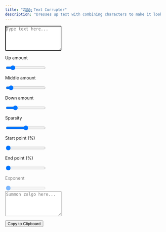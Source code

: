 ```yaml
---
title: "Z̥̖̩᷃᷁ͅa͇̭͡l̮᷂̕g̢̻̎͐o̴̢͖̬ Text Corrupter"
description: "Dresses up text with combining characters to make it look <span class='accent'>corrupted</span>.<br>The term <span class='accent'>zalgo</span> is coined from <a href='http://stackoverflow.com/questions/1732348/regex-match-open-tags-except-xhtml-self-contained-tags/1732454#1732454'>this StackOverflow post</a>."
---
```


<link rel='stylesheet' href='/assets/css/zalgo.css'>

<form>
	<textarea id='input' rows='5' autofocus placeholder='Type text here...' oninput='update()'></textarea>
	<div id='sliders'>
		<div>
			<p>Up amount</p>
			<input id='fuck up' type='range' name='fuck up' value='4' min='0' max='30' oninput='update()'>
		</div>
		<div>
			<p>Middle amount</p>
			<input id='fuck mid' type='range' name='fuck mid' value='2' min='0' max='24' oninput='update()'>
		</div>
		<div>
			<p>Down amount</p>
			<input id='fuck down' type='range' name='fuck down' value='6' min='0' max='30' oninput='update()'>
		</div>
		<div>
			<p>Sparsity</p>
			<input id='fuckiness' type='range' name='fuckiness' value='0.5' min='0' max='1' step='0.01' oninput='update()'>
		</div>
		<div>
			<p>Start point (%)</p>
			<input id='start fuck' type='range' name='start fuck' value='0' min='0' max='1' step='0.01' oninput='update()'>
		</div>
		<div>
			<p>End point (%)</p>
			<input id='end fuck' type='range' name='end fuck' value='0' min='0' max='1' step='0.01' oninput='update()'>
		</div>
		<div style='opacity: 0.5'>
			<p>Exponent</p>
			<input id='power fuck' type='range' name='power fuck' value='1' min='1' max='10' step='0.01' oninput='update()'>
		</div>
	</div>
	<textarea id='output' rows='5' readonly placeholder='Summon zalgo here...'></textarea>
</form>

<div style="width: 100%" class="center">
	<button style='margin-bottom: 0' class="btn" type='button' onclick='copy()'>Copy to Clipboard</button>
</div>

<script>
var input = document.getElementById('input')
var output = document.getElementById('output')
var fuckUp = document.getElementById('fuck up')
var fuckMid = document.getElementById('fuck mid')
var fuckDown = document.getElementById('fuck down')
var fuckiness = document.getElementById('fuckiness')
var startFuck = document.getElementById('start fuck')
var endFuck = document.getElementById('end fuck')
var powerFuck = document.getElementById('power fuck')
var tooltip = document.getElementById('tooltip')

var topChar = [768, 769, 770, 771, 772, 773, 774, 775, 776,
777, 778, 779, 780, 781, 782, 783, 784, 785, 786, 787, 788,
794, 829, 830, 831, 832, 833, 834, 835, 836, 838, 842, 843,
844, 848, 849, 850, 855, 859, 867, 868, 869, 870, 871, 872,
873, 874, 875, 876, 877, 878, 879, 7616, 7617, 7619, 7620,
7621, 7622, 7623, 7624, 7625, 7678]
var middleChar = [789, 795, 801, 802, 807, 808, 820, 821,
822, 823, 824, 856, 860, 861, 862, 863, 864, 865, 866,
65056, 65057, 65058, 65059, 1161]
var bottomChar = [790, 791, 792, 793, 796, 797, 798, 799,
800, 803, 804, 805, 806, 809, 810, 811, 812, 813, 814, 815,
816, 817, 818, 819, 825, 826, 827, 828, 837, 839, 840, 841,
845, 846, 851, 852, 853, 854, 857, 858, 7618, 7626, 7679]
// 847 is invisible, 8432 is too prominent (mid)

function random (min, max) {
	return Math.floor(Math.random() * (max - min + 1)) + min
}
function randomArray (array) {
	return array[Math.floor((Math.random()*array.length))]
}

function copy () {
	output.select()
	output.setSelectionRange(0, 99999)
	document.execCommand('copy')
	window.getSelection().removeAllRanges();
}

function modifier(val, pos) {
	var inLen = input.value.length
	if (pos < inLen * startFuck.value) {
		val = 0
	} else if (pos < inLen * endFuck.value) {
		var len = inLen * endFuck.value - inLen * startFuck.value
		pos -= inLen * startFuck.value
		val *= Math.pow(pos / len, powerFuck.value)
	}
	val -= random(0, fuckiness.value * val)
	if (Math.random() > val) {
		val = 0
	}
	return val
}

function update() {
	if (endFuck.value == 0) { powerFuck.parentElement.style.opacity = '0.5' }
	else { powerFuck.parentElement.style.opacity = '1' }

	var edit = '';
	for (var i = 0; i < input.value.length; ++i) {
		edit += input.value[i]
		var val = modifier(fuckUp.value, i)
		for (var j = 0; j < val; ++j) {
			edit += String.fromCharCode(randomArray(topChar))
		}
		var used = [] // To prevent duplicates
		val = modifier(fuckMid.value, i)
		for (var j = 0; j < val; ++j) {
			var nextChar = randomArray(middleChar)
			while (used.indexOf(nextChar) != -1) {
				nextChar = randomArray(middleChar)
			}
			used.push(nextChar)
			edit += String.fromCharCode(nextChar)
		}
		val = modifier(fuckDown.value, i)
		for (var j = 0; j < val; ++j) {
			edit += String.fromCharCode(randomArray(bottomChar))
		}
	}
	output.value = edit
}

// Update ranges
var rangeInputs = document.querySelectorAll('input[type="range"]')

function handleInputChange(e) {
	let target = e.target
	var min = target.min
	var max = target.max
	var val = target.value
	
	target.style.backgroundSize = (val - min) * 100 / (max - min) + '% 100%'
}

rangeInputs.forEach(input => {
	input.addEventListener('input', handleInputChange)
	handleInputChange({target: input})
})
</script>
